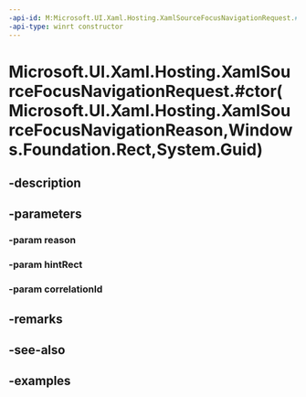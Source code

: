 ```yaml
---
-api-id: M:Microsoft.UI.Xaml.Hosting.XamlSourceFocusNavigationRequest.#ctor(Microsoft.UI.Xaml.Hosting.XamlSourceFocusNavigationReason,Windows.Foundation.Rect,System.Guid)
-api-type: winrt constructor
---
```


# Microsoft.UI.Xaml.Hosting.XamlSourceFocusNavigationRequest.#ctor(Microsoft.UI.Xaml.Hosting.XamlSourceFocusNavigationReason,Windows.Foundation.Rect,System.Guid)

<!--
public XamlSourceFocusNavigationRequest (Microsoft.UI.Xaml.Hosting.XamlSourceFocusNavigationReason reason, Windows.Foundation.Rect hintRect, Guid correlationId);
-->


## -description

## -parameters

### -param reason

### -param hintRect

### -param correlationId

## -remarks

## -see-also

## -examples


